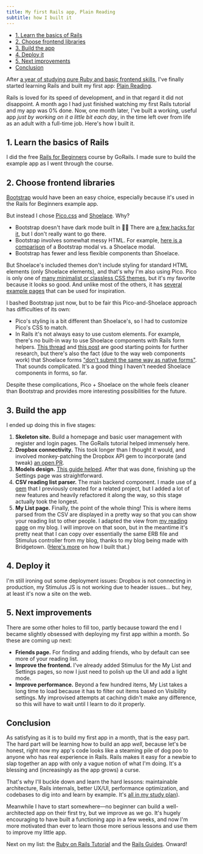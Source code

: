 ```yaml
---
title: My first Rails app, Plain Reading
subtitle: how I built it
---
```


- [1. Learn the basics of Rails](#1-learn-the-basics-of-rails)
- [2. Choose frontend libraries](#2-choose-frontend-libraries)
- [3. Build the app](#3-build-the-app)
- [4. Deploy it](#4-deploy-it)
- [5. Next improvements](#5-next-improvements)
- [Conclusion](#conclusion)

After [a year of studying pure Ruby and basic frontend skills](https://github.com/fpsvogel/learn-ruby-and-cs), I've finally started learning Rails and built my first app: [Plain Reading](https://plainreading.herokuapp.com).

Rails is loved for its speed of development, and in that regard it did not disappoint. A month ago I had just finished watching my first Rails tutorial and my app was 0% done. Now, one month later, I've built a working, useful app *just by working on it a little bit each day*, in the time left over from life as an adult with a full-time job. Here's how I built it.

## 1. Learn the basics of Rails

I did the free [Rails for Beginners](https://gorails.com/series/rails-for-beginners) course by GoRails. I made sure to build the example app as I went through the course.

## 2. Choose frontend libraries

[Bootstrap](https://getbootstrap.com/) would have been an easy choice, especially because it's used in the Rails for Beginners example app.

But instead I chose [Pico.css](https://picocss.com/) and [Shoelace](https://shoelace.style/). Why?

- Bootstrap doesn't have dark mode built in 🤦‍♂️ There are [a few hacks for it](https://github.com/vinorodrigues/bootstrap-dark-5), but I don't really want to go there.
- Bootstrap involves somewhat messy HTML. For example, [here is a comparison](https://www.sessions.edu/notes-on-design/www-wednesday-shoelace-2-0/) of a Bootstrap modal vs. a Shoelace modal.
- Bootstrap has fewer and less flexible components than Shoelace.

But Shoelace's included themes don't include styling for standard HTML elements (only Shoelace elements), and that's why I'm also using Pico. Pico is only one of [many minimalist or classless CSS themes](https://github.com/dbohdan/classless-css), but it's my favorite because it looks so good. And unlike most of the others, it has [several example pages](https://picocss.com/#examples) that can be used for inspiration.

I bashed Bootstrap just now, but to be fair this Pico-and-Shoelace approach has difficulties of its own:

- Pico's styling is a bit different than Shoelace's, so I had to customize Pico's CSS to match.
- In Rails it's not always easy to use custom elements. For example, there's no built-in way to use Shoelace components with Rails form helpers. [This thread](https://github.com/github/view_component/discussions/420#discussioncomment-867525) and [this post](https://www.crossingtheruby.com/2021/05/15/form-formation-rails-view-components.html) are good starting points for further research, but there's also the fact (due to the way web components work) that Shoelace forms ["don't submit the same way as native forms"](https://shoelace.style/components/form). That sounds complicated. It's a good thing I haven't needed Shoelace components in forms, so far.

Despite these complications, Pico + Shoelace on the whole feels cleaner than Bootstrap and provides more interesting possibilities for the future.

## 3. Build the app

I ended up doing this in five stages:

1. **Skeleton site.** Build a homepage and basic user management with register and login pages. The GoRails tutorial helped immensely here.
2. **Dropbox connectivity.** This took longer than I thought it would, and involved monkey-patching the Dropbox API gem to incorporate (and tweak) [an open PR](https://github.com/Jesus/dropbox_api/pull/83).
3. **Models design.** [This guide helped](https://www.startuprocket.com/articles/how-to-design-and-prep-a-ruby-on-rails-model-architecture). After that was done, finishing up the Settings page was straightforward.
4. **CSV reading list parser.** The main backend component. I made use of [a gem](https://rubygems.org/gems/reading-csv) that I previously created for a related project, but I added a lot of new features and heavily refactored it along the way, so this stage actually took the longest.
5. **My List page.** Finally, the point of the whole thing! This is where items parsed from the CSV are displayed in a pretty way so that you can show your reading list to other people. I adapted the view from [my reading page](https://fpsvogel.com/reading/) on my blog. I will improve on that soon, but in the meantime it's pretty neat that I can copy over essentially the same ERB file and Stimulus controller from my blog, thanks to my blog being made with Bridgetown. ([Here's more](https://fpsvogel.com/posts/2021/build-a-blog-with-bridgetown#2-ruby-component-and-plugin) on how I built that.)

## 4. Deploy it

I'm still ironing out some deployment issues: Dropbox is not connecting in production, my Stimulus JS is not working due to header issues… but hey, at least it's now a site on the web.

## 5. Next improvements

There are some other holes to fill too, partly because toward the end I became slightly obsessed with deploying my first app within a month. So these are coming up next:

- **Friends page.** For finding and adding friends, who by default can see more of your reading list.
- **Improve the frontend.** I've already added Stimulus for the My List and Settings pages, so now I just need to polish up the UI and add a light mode.
- **Improve performance.** Beyond a few hundred items, My List takes a long time to load because it has to filter out items based on Visibility settings. My improvised attempts at caching didn't make any difference, so this will have to wait until I learn to do it properly.

## Conclusion

As satisfying as it is to build my first app in a month, that is the easy part. The hard part will be learning how to build an app *well*, because let's be honest, right now my app's code looks like a steaming pile of dog poo to anyone who has real experience in Rails. Rails makes it easy for a newbie to slap together an app with only a vague notion of what I'm doing. It's a blessing and (increasingly as the app grows) a curse.

That's why I'll buckle down and learn the hard lessons: maintainable architecture, Rails internals, better UX/UI, performance optimization, and codebases to dig into and learn by example. It's [all in my study plan](https://github.com/fpsvogel/learn-ruby-and-cs#rails)).

Meanwhile I have to start somewhere—no beginner can build a well-architected app on their first try, but we improve as we go. It's hugely encouraging to have built a functioning app in a few weeks, and now I'm more motivated than ever to learn those more serious lessons and use them to improve my little app.

Next on my list: the [Ruby on Rails Tutorial](https://www.railstutorial.org) and the [Rails Guides](https://guides.rubyonrails.org/). Onward!
